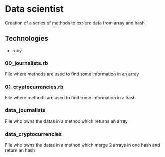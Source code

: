 # Data scientist

Creation of a series of methods to explore data from array and hash

## Technologies

- ruby

### 00_journalists.rb

File where methods are used to find some information in an array

### 01_cryptocurrencies.rb

File where methods are used to find some information in a hash

### data_journalists

File who owns the datas in a method which returns an array

### data_cryptocurrencies

File who owns the datas in a method which merge 2 arrays in one hash and return an hash

